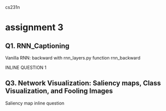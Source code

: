cs231n

# assignment 3
## Q1. RNN_Captioning
Vanilla RNN: backward with rnn_layers.py function rnn_backward

INLINE QUESTION 1

## Q3. Network Visualization: Saliency maps, Class Visualization, and Fooling Images 
Saliency map inline question
